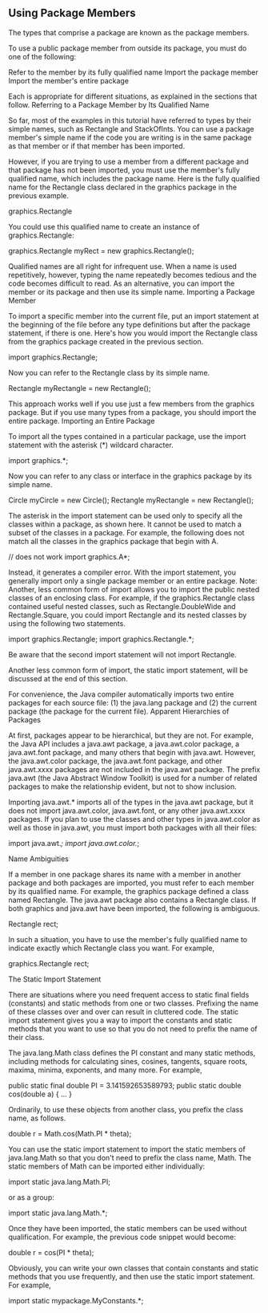 ## Using Package Members

The types that comprise a package are known as the package members.

To use a public package member from outside its package, you must do one of the following:

Refer to the member by its fully qualified name
Import the package member
Import the member's entire package

Each is appropriate for different situations, as explained in the sections that follow.
Referring to a Package Member by Its Qualified Name

So far, most of the examples in this tutorial have referred to types by their simple names, such as Rectangle and StackOfInts. You can use a package member's simple name if the code you are writing is in the same package as that member or if that member has been imported.

However, if you are trying to use a member from a different package and that package has not been imported, you must use the member's fully qualified name, which includes the package name. Here is the fully qualified name for the Rectangle class declared in the graphics package in the previous example.

graphics.Rectangle

You could use this qualified name to create an instance of graphics.Rectangle:

graphics.Rectangle myRect = new graphics.Rectangle();

Qualified names are all right for infrequent use. When a name is used repetitively, however, typing the name repeatedly becomes tedious and the code becomes difficult to read. As an alternative, you can import the member or its package and then use its simple name.
Importing a Package Member

To import a specific member into the current file, put an import statement at the beginning of the file before any type definitions but after the package statement, if there is one. Here's how you would import the Rectangle class from the graphics package created in the previous section.

import graphics.Rectangle;

Now you can refer to the Rectangle class by its simple name.

Rectangle myRectangle = new Rectangle();

This approach works well if you use just a few members from the graphics package. But if you use many types from a package, you should import the entire package.
Importing an Entire Package

To import all the types contained in a particular package, use the import statement with the asterisk (*) wildcard character.

import graphics.*;

Now you can refer to any class or interface in the graphics package by its simple name.

Circle myCircle = new Circle();
Rectangle myRectangle = new Rectangle();

The asterisk in the import statement can be used only to specify all the classes within a package, as shown here. It cannot be used to match a subset of the classes in a package. For example, the following does not match all the classes in the graphics package that begin with A.

// does not work
import graphics.A*;

Instead, it generates a compiler error. With the import statement, you generally import only a single package member or an entire package.
Note: Another, less common form of import allows you to import the public nested classes of an enclosing class. For example, if the graphics.Rectangle class contained useful nested classes, such as Rectangle.DoubleWide and Rectangle.Square, you could import Rectangle and its nested classes by using the following two statements.

import graphics.Rectangle;
import graphics.Rectangle.*;

Be aware that the second import statement will not import Rectangle.

Another less common form of import, the static import statement, will be discussed at the end of this section.

For convenience, the Java compiler automatically imports two entire packages for each source file: (1) the java.lang package and (2) the current package (the package for the current file).
Apparent Hierarchies of Packages

At first, packages appear to be hierarchical, but they are not. For example, the Java API includes a java.awt package, a java.awt.color package, a java.awt.font package, and many others that begin with java.awt. However, the java.awt.color package, the java.awt.font package, and other java.awt.xxxx packages are not included in the java.awt package. The prefix java.awt (the Java Abstract Window Toolkit) is used for a number of related packages to make the relationship evident, but not to show inclusion.

Importing java.awt.* imports all of the types in the java.awt package, but it does not import java.awt.color, java.awt.font, or any other java.awt.xxxx packages. If you plan to use the classes and other types in java.awt.color as well as those in java.awt, you must import both packages with all their files:

import java.awt.*;
import java.awt.color.*;

Name Ambiguities

If a member in one package shares its name with a member in another package and both packages are imported, you must refer to each member by its qualified name. For example, the graphics package defined a class named Rectangle. The java.awt package also contains a Rectangle class. If both graphics and java.awt have been imported, the following is ambiguous.

Rectangle rect;

In such a situation, you have to use the member's fully qualified name to indicate exactly which Rectangle class you want. For example,

graphics.Rectangle rect;

The Static Import Statement

There are situations where you need frequent access to static final fields (constants) and static methods from one or two classes. Prefixing the name of these classes over and over can result in cluttered code. The static import statement gives you a way to import the constants and static methods that you want to use so that you do not need to prefix the name of their class.

The java.lang.Math class defines the PI constant and many static methods, including methods for calculating sines, cosines, tangents, square roots, maxima, minima, exponents, and many more. For example,

public static final double PI 
    = 3.141592653589793;
public static double cos(double a)
{
    ...
}

Ordinarily, to use these objects from another class, you prefix the class name, as follows.

double r = Math.cos(Math.PI * theta);

You can use the static import statement to import the static members of java.lang.Math so that you don't need to prefix the class name, Math. The static members of Math can be imported either individually:

import static java.lang.Math.PI;

or as a group:

import static java.lang.Math.*;

Once they have been imported, the static members can be used without qualification. For example, the previous code snippet would become:

double r = cos(PI * theta);

Obviously, you can write your own classes that contain constants and static methods that you use frequently, and then use the static import statement. For example,

import static mypackage.MyConstants.*;

